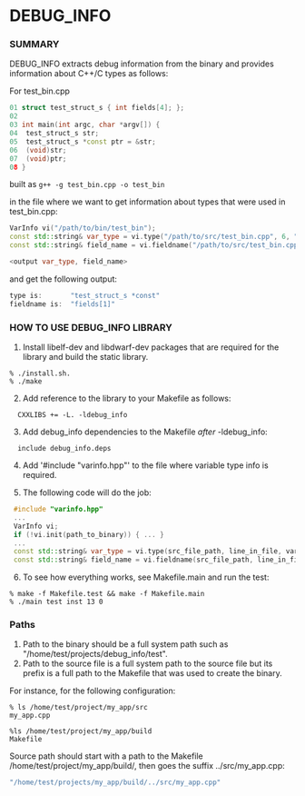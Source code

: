 # DEBUG_INFO

### SUMMARY

DEBUG_INFO extracts debug information from the binary and provides information about C++/C types as follows:

For test_bin.cpp
```C++
01 struct test_struct_s { int fields[4]; };
02
03 int main(int argc, char *argv[]) {
04  test_struct_s str;
05  test_struct_s *const ptr = &str;
06  (void)str;
07  (void)ptr;
08 }
```
built as `g++ -g test_bin.cpp -o test_bin`

in the file where we want to get information about types that were used in test_bin.cpp:
```C++
VarInfo vi("/path/to/bin/test_bin");
const std::string& var_type = vi.type("/path/to/src/test_bin.cpp", 6, "ptr");
const std::string& field_name = vi.fieldname("/path/to/src/test_bin.cpp", 6, "ptr", sizeof(int));

<output var_type, field_name>
```

and get the following output:
```C++
type is:       "test_struct_s *const"
fieldname is:  "fields[1]"
```

### HOW TO USE DEBUG_INFO LIBRARY

1. Install libelf-dev and libdwarf-dev packages that are required for the library and build the static library.
```
% ./install.sh.
% ./make
```

2. Add reference to the library to your Makefile as follows:
```
  CXXLIBS += -L. -ldebug_info
```
3. Add debug_info dependencies to the Makefile *after* -ldebug_info:
```
  include debug_info.deps
```
4. Add '#include "varinfo.hpp"' to the file where variable type info is required.

5. The following code will do the job:
```C++
 #include "varinfo.hpp"
 ...
 VarInfo vi;
 if (!vi.init(path_to_binary)) { ... }
 ...
 const std::string& var_type = vi.type(src_file_path, line_in_file, var_name);
 const std::string& field_name = vi.fieldname(src_file_path, line_in_file, var_name, field_offset);
```

6. To see how everything works, see Makefile.main and run the test:

```
% make -f Makefile.test && make -f Makefile.main
% ./main test inst 13 0
```

### Paths

1. Path to the binary should be a full system path such as "/home/test/projects/debug_info/test".
2. Path to the source file is a full system path to the source file but its prefix is a full path to the Makefile that was used to create the binary.

For instance, for the following configuration:
```
% ls /home/test/project/my_app/src
my_app.cpp

%ls /home/test/project/my_app/build
Makefile
```

Source path should start with a path to the Makefile /home/test/project/my_app/build/, then goes the suffix ../src/my_app.cpp:
```C++
"/home/test/projects/my_app/build/../src/my_app.cpp"
```





